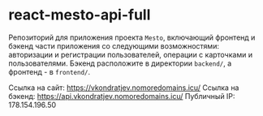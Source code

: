 # react-mesto-api-full
Репозиторий для приложения проекта `Mesto`, включающий фронтенд и бэкенд части приложения со следующими возможностями: авторизации и регистрации пользователей, операции с карточками и пользователями. Бэкенд расположите в директории `backend/`, а фронтенд - в `frontend/`. 

Ссылка на сайт: https://vkondratjev.nomoredomains.icu/
Ссылка на бэкенд: https://api.vkondratjev.nomoredomains.icu/
Публичный IP: 178.154.196.50
